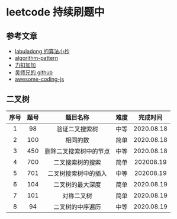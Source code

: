 # leetcode 持续刷题中

## 参考文章

- [labuladong 的算法小抄](https://labuladong.gitbook.io/algo/)
- [algorithm-pattern](https://greyireland.gitbook.io/algorithm-pattern/#tui-jian-de-shua-ti-lu-jing)
- [力扣加加](https://lucifer.ren/leetcode/)
- [吴师兄的 github](https://github.com/MisterBooo/LeetCodeAnimation)
- [awesome-coding-js](http://www.conardli.top/docs/)

## 二叉树

| 序号 | 题号 |        题目名称        | 难度 |  完成时间  |
| :--: | :--: | :--------------------: | :--: | :--------: |
|  1   |  98  |     验证二叉搜索树     | 中等 | 2020.08.18 |
|  2   | 100  |        相同的数        | 简单 | 2020.08.18 |
|  3   | 450  | 删除二叉搜索树中的节点 | 中等 | 2020.08.18 |
|  4   | 700  |    二叉搜索树的搜索    | 简单 | 202008.19  |
|  5   | 701  |  二叉树搜索树中的插入  | 中等 | 202008.19  |
|  6   | 104  |    二叉树的最大深度    | 简单 | 2020.08.19 |
|  7   | 101  |       对称二叉树       | 简单 | 2020.08.19 |
|  8   |  94  |    二叉树的中序遍历    | 中等 | 2020.08.19 |
